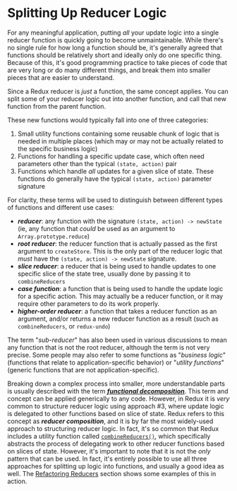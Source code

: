 # Splitting Up Reducer Logic

For any meaningful application, putting *all* your update logic into a single reducer function is quickly going to become unmaintainable.  While there's no single rule for how long a function should be, it's generally agreed that functions should be relatively short and ideally only do one specific thing.  Because of this, it's good programming practice to take pieces of code that are very long or do many different things, and break them into smaller pieces that are easier to understand.

Since a Redux reducer is *just* a function, the same concept applies.  You can split some of your reducer logic out into another function, and call that new function from the parent function.  

These new functions would typically fall into one of three categories:

1. Small utility functions containing some reusable chunk of logic that is needed in multiple places (which may or may not be actually related to the specific business logic)
2. Functions for handling a specific update case, which often need parameters other than the typical `(state, action)` pair
3. Functions which handle *all* updates for a given slice of state.  These functions do generally have the typical `(state, action)` parameter signature


For clarity, these terms will be used to distinguish between different types of functions and different use cases:

- ***reducer***: any function with the signature `(state, action) -> newState` (ie, any function that *could* be used as an argument to `Array.prototype.reduce`)
- ***root reducer***: the reducer function that is actually passed as the first argument to `createStore`.  This is the only part of the reducer logic that _must_ have the `(state, action) -> newState` signature.
- ***slice reducer***: a reducer that is being used to handle updates to one specific slice of the state tree, usually done by passing it to `combineReducers`
- ***case function***: a function that is being used to handle the update logic for a specific action.  This may actually be a reducer function, or it may require other parameters to do its work properly.
- ***higher-order reducer***: a function that takes a reducer function as an argument, and/or returns a new reducer function as a result (such as `combineReducers`, or `redux-undo`)

The term "*sub-reducer*" has also been used in various discussions to mean any function that is not the root reducer, although the term is not very precise.  Some people may also refer to some functions as "*business logic*" (functions that relate to application-specific behavior) or "*utility functions*" (generic functions that are not application-specific).


Breaking down a complex process into smaller, more understandable parts is usually described with the term ***[functional decomposition](http://stackoverflow.com/questions/947874/what-is-functional-decomposition)***.  This term and concept can be applied generically to any code.  However, in Redux it is *very* common to structure reducer logic using approach #3, where update logic is delegated to other functions based on slice of state.  Redux refers to this concept as ***reducer composition***, and it is by far the most widely-used approach to structuring reducer logic.  In fact, it's so common that Redux includes a utility function called [`combineReducers()`](../../api/combineReducers.md), which specifically abstracts the process of delegating work to other reducer functions based on slices of state. However, it's important to note that it is not the *only* pattern that can be used.  In fact, it's entirely possible to use all three approaches for splitting up logic into functions, and usually a good idea as well.  The [Refactoring Reducers](./RefactoringReducersExample.md) section shows some examples of this in action.
